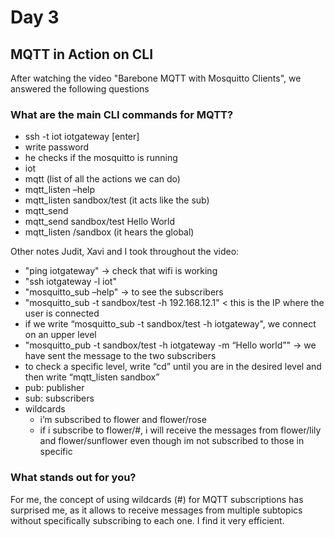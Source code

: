 # Day 3
## MQTT in Action on CLI
After watching the video "Barebone MQTT with Mosquitto Clients", we answered the following questions
### What are the main CLI commands for MQTT?
  * ssh -t iot iotgateway [enter]
  * write password 
  * he checks if the mosquitto is running
  * iot
  * mqtt (list of all the actions we can do)
  * mqtt_listen –help 
  * mqtt_listen sandbox/test  (it acts like the sub)
  * mqtt_send
  * mqtt_send sandbox/test Hello World
  * mqtt_listen /sandbox (it hears the global)

Other notes Judit, Xavi and I took throughout the video:
  * "ping iotgateway" → check that wifi is working
  * "ssh iotgateway -l iot"
  * "mosquitto_sub –help" → to see the subscribers
  * "mosquitto_sub -t sandbox/test -h 192.168.12.1" < this is the IP where the user is connected
  * if we write “mosquitto_sub -t sandbox/test -h iotgateway", we connect on an upper level
  * "mosquitto_pub -t sandbox/test -h iotgateway -m “Hello world”" → we have sent the message to the two subscribers
  * to check a specific level, write “cd” until you are in the desired level and then write “mqtt_listen sandbox”
  * pub: publisher
  * sub: subscribers
  * wildcards
      * i’m subscribed to flower and flower/rose
      * if i subscribe to flower/#, i will receive the messages from flower/lily and flower/sunflower even though im not subscribed to those in specific

### What stands out for you?
For me, the concept of using wildcards (#) for MQTT subscriptions has surprised me, as it allows to receive messages from multiple subtopics without specifically subscribing to each one. I find it very efficient.


